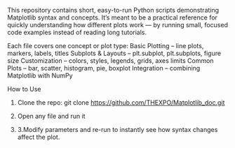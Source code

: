 This repository contains short, easy-to-run Python scripts demonstrating Matplotlib syntax and concepts.
It’s meant to be a practical reference for quickly understanding how different plots work — by running small, focused code examples instead of reading long tutorials.

Each file covers one concept or plot type:
Basic Plotting – line plots, markers, labels, titles
Subplots & Layouts – plt.subplot, plt.subplots, figure size
Customization – colors, styles, legends, grids, axes limits
Common Plots – bar, scatter, histogram, pie, boxplot
Integration – combining Matplotlib with NumPy

How to Use

1. Clone the repo:
      git clone https://github.com/THEXPO/Matplotlib_doc.git

2. Open any file and run it
3. 3.Modify parameters and re-run to instantly see how syntax changes affect the plot.
